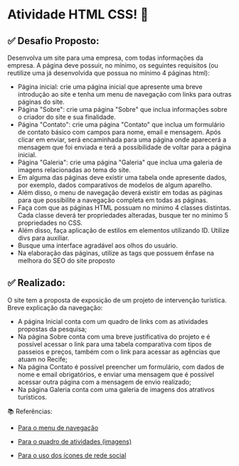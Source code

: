 # Atividade HTML CSS! 📝



## ✅ Desafio Proposto:

Desenvolva um site para uma empresa, com todas informações da empresa. A página deve possuir, no mínimo, os seguintes requisitos (ou reutilize uma já desenvolvida que possua no mínimo 4 páginas html):
- Página inicial: crie uma página inicial que apresente uma breve introdução ao site e tenha um menu de navegação com links para outras páginas do site.
- Página "Sobre": crie uma página "Sobre" que inclua informações sobre o criador do site e sua finalidade.
- Página "Contato": crie uma página "Contato" que inclua um formulário de contato básico com campos para nome, email e mensagem. Após clicar em enviar, será encaminhada para uma página onde aparecerá a mensagem que foi enviada e terá a possibilidade de voltar para a página inicial.
- Página "Galeria": crie uma página "Galeria" que inclua uma galeria de imagens relacionadas ao tema do site.
- Em alguma das páginas deve existir uma tabela onde apresente dados, por exemplo, dados comparativos de modelos de algum aparelho.
- Além disso, o menu de navegação deverá existir em todas as páginas para que possibilite a navegação completa em todas as páginas.
- Faça com que as páginas HTML possuam no minimo 4 classes distintas. Cada classe deverá ter propriedades alteradas, busque ter no minimo 5 propriedades no CSS.
- Além disso, faça aplicação de estilos em elementos utilizando ID. Utilize divs para auxiliar.
- Busque uma interface agradável aos olhos do usuário.
- Na elaboração das páginas, utilize as tags que possuem ênfase na melhora do SEO do site proposto




## ✅ Realizado:

O site tem a proposta de exposição de um projeto de intervenção turística. Breve explicação da navegação: 

- A página Inicial conta com um quadro de links com as atividades propostas da pesquisa; 
- Na página Sobre conta com uma breve justificativa do projeto e é possível acessar o link para uma tabela comparativa com tipos de passeios e preços, também com o link para acessar as agências que atuam no Recife;
- Na página Contato é possível preencher um formulário, com dados de nome e email obrigatórios, e enviar uma mensagem que é possível acessar outra página com a mensagem de envio realizado; 
- Na página Galeria conta com uma galeria de imagens dos atrativos turísticos.



📚 Referências: 

- <a href="https://www.w3schools.com/css/default.asp/">Para o menu de navegação</a>

- <a href="https://www.freecodecamp.org/portuguese/news/como-criar-uma-galeria-de-imagens-com-o-css-grid/">Para o quadro de atividades (imagens)</a>

- <a href="https://youtu.be/18nQTBKt-Bg">Para o uso dos ícones de rede social</a>

  

  


